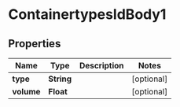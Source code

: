 

# ContainertypesIdBody1

## Properties

Name | Type | Description | Notes
------------ | ------------- | ------------- | -------------
**type** | **String** |  |  [optional]
**volume** | **Float** |  |  [optional]



